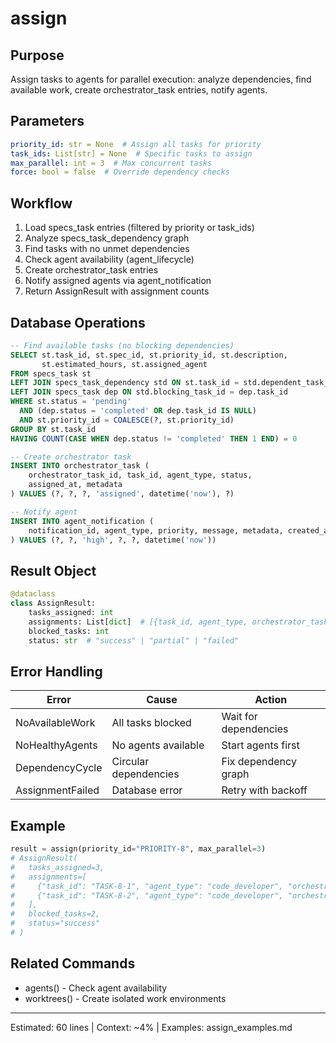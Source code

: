 # assign

## Purpose
Assign tasks to agents for parallel execution: analyze dependencies, find available work, create orchestrator_task entries, notify agents.

## Parameters
```yaml
priority_id: str = None  # Assign all tasks for priority
task_ids: List[str] = None  # Specific tasks to assign
max_parallel: int = 3  # Max concurrent tasks
force: bool = false  # Override dependency checks
```

## Workflow
1. Load specs_task entries (filtered by priority or task_ids)
2. Analyze specs_task_dependency graph
3. Find tasks with no unmet dependencies
4. Check agent availability (agent_lifecycle)
5. Create orchestrator_task entries
6. Notify assigned agents via agent_notification
7. Return AssignResult with assignment counts

## Database Operations
```sql
-- Find available tasks (no blocking dependencies)
SELECT st.task_id, st.spec_id, st.priority_id, st.description,
       st.estimated_hours, st.assigned_agent
FROM specs_task st
LEFT JOIN specs_task_dependency std ON st.task_id = std.dependent_task_id
LEFT JOIN specs_task dep ON std.blocking_task_id = dep.task_id
WHERE st.status = 'pending'
  AND (dep.status = 'completed' OR dep.task_id IS NULL)
  AND st.priority_id = COALESCE(?, st.priority_id)
GROUP BY st.task_id
HAVING COUNT(CASE WHEN dep.status != 'completed' THEN 1 END) = 0

-- Create orchestrator task
INSERT INTO orchestrator_task (
    orchestrator_task_id, task_id, agent_type, status,
    assigned_at, metadata
) VALUES (?, ?, ?, 'assigned', datetime('now'), ?)

-- Notify agent
INSERT INTO agent_notification (
    notification_id, agent_type, priority, message, metadata, created_at
) VALUES (?, ?, 'high', ?, ?, datetime('now'))
```

## Result Object
```python
@dataclass
class AssignResult:
    tasks_assigned: int
    assignments: List[dict]  # [{task_id, agent_type, orchestrator_task_id}]
    blocked_tasks: int
    status: str  # "success" | "partial" | "failed"
```

## Error Handling
| Error | Cause | Action |
|-------|-------|--------|
| NoAvailableWork | All tasks blocked | Wait for dependencies |
| NoHealthyAgents | No agents available | Start agents first |
| DependencyCycle | Circular dependencies | Fix dependency graph |
| AssignmentFailed | Database error | Retry with backoff |

## Example
```python
result = assign(priority_id="PRIORITY-8", max_parallel=3)
# AssignResult(
#   tasks_assigned=3,
#   assignments=[
#     {"task_id": "TASK-8-1", "agent_type": "code_developer", "orchestrator_task_id": "ot-001"},
#     {"task_id": "TASK-8-2", "agent_type": "code_developer", "orchestrator_task_id": "ot-002"}
#   ],
#   blocked_tasks=2,
#   status="success"
# )
```

## Related Commands
- agents() - Check agent availability
- worktrees() - Create isolated work environments

---
Estimated: 60 lines | Context: ~4% | Examples: assign_examples.md
